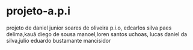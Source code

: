 # projeto-a.p.i
projeto de daniel junior soares de oliveira p.i.o, edcarlos silva paes delima,kauã diego de sousa manoel,loren santos uchoas, lucas daniel da silva,julio eduardo bustamante mancisidor 
